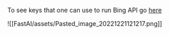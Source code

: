 To see keys that one can use to run Bing API go [here](https://portal.azure.com/#home)

![[FastAI/assets/Pasted_image_20221221121217.png]]

